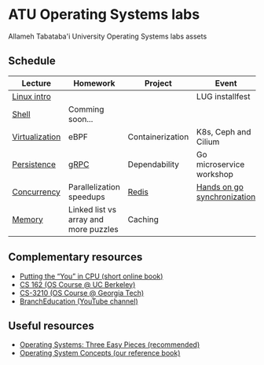 # ATU Operating Systems labs
Allameh Tabataba'i University Operating Systems labs assets
## Schedule
| Lecture | Homework | Project | Event |
| --- | --- | --- | --- |
| [Linux intro](https://docs.google.com/presentation/d/1p2YNxPLr5HKHftWlEb7NCardxIPCnGUJ03lCYDn_x38/edit?usp=sharing) |  |  | LUG installfest |
| [Shell](https://docs.google.com/presentation/d/1sLYzrWXQK5yw9mOeftwToUOUQwliaCj8ws4X3gLw2PE/edit?usp=sharing) | Comming soon... |  |  |
| [Virtualization](https://docs.google.com/presentation/d/1pAMONisRE_YESsJRCZlIbGr7Xp-w8HCKJa4iFnz5nr8/edit?usp=sharing) | eBPF | Containerization | K8s, Ceph and Cilium |
| [Persistence](https://docs.google.com/presentation/d/1Y6sNMqxjA5cpckLZperFmI1qT5hrl1li2jaDLkK7sKk/edit?usp=sharing) | [gRPC](https://inst.eecs.berkeley.edu/~cs162/sp23/static/hw/lab-grpc-rs) | Dependability | Go microservice workshop |
| [Concurrency](https://docs.google.com/presentation/d/1jqudsHzsGNaAJcYoOgZ7EedRjvBsnh5pnD0O-lV31SA/edit?usp=sharing) | Parallelization speedups | [Redis](https://pdos.csail.mit.edu/6.824/labs/lab-raft.html) | [Hands on go synchronization](https://docs.google.com/presentation/d/1aAIO2y4IEO2Op_YVIVJIe0_brEeXjrRksD3f-deCSaM/edit?usp=sharing) |
| [Memory](https://docs.google.com/presentation/d/1lDSDytZfaRiYhMMuwOVxQIxQO6l0qTwG4VmS4oTOi8E/edit?usp=sharing) | Linked list vs array and more puzzles | Caching |  |
## Complementary resources
- [Putting the “You” in CPU (short online book)](https://cpu.land)
- [CS 162 (OS Course @ UC Berkeley)](https://cs162.org)
- [CS-3210 (OS Course @ Georgia Tech)](https://tc.gts3.org/cs3210)
- [BranchEducation (YouTube channel)](https://www.youtube.com/@BranchEducation/videos)
## Useful resources
- [Operating Systems: Three Easy Pieces (recommended)](http://ostep.org)
- [Operating System Concepts (our reference book)](https://www.os-book.com/OS10/)
